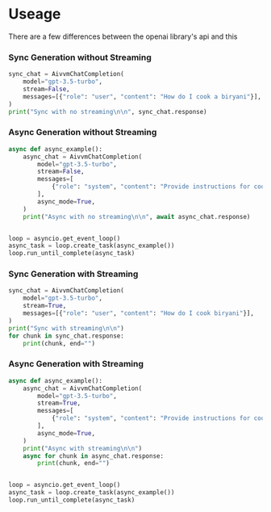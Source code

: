 # Useage
There are a few differences between the openai library's api and this


### Sync Generation without Streaming
```python
sync_chat = AivvmChatCompletion(
    model="gpt-3.5-turbo",
    stream=False,
    messages=[{"role": "user", "content": "How do I cook a biryani"}],
)
print("Sync with no streaming\n\n", sync_chat.response)
```

### Async Generation without Streaming
```python
async def async_example():
    async_chat = AivvmChatCompletion(
        model="gpt-3.5-turbo",
        stream=False,
        messages=[
            {"role": "system", "content": "Provide instructions for cooking biryani"}
        ],
        async_mode=True,
    )
    print("Async with no streaming\n\n", await async_chat.response)


loop = asyncio.get_event_loop()
async_task = loop.create_task(async_example())
loop.run_until_complete(async_task)
```

### Sync Generation with Streaming
```python
sync_chat = AivvmChatCompletion(
    model="gpt-3.5-turbo",
    stream=True,
    messages=[{"role": "user", "content": "How do I cook biryani"}],
)
print("Sync with streaming\n\n")
for chunk in sync_chat.response:
    print(chunk, end="")
```

### Async Generation with Streaming
```python
async def async_example():
    async_chat = AivvmChatCompletion(
        model="gpt-3.5-turbo",
        stream=True,
        messages=[
            {"role": "system", "content": "Provide instructions for cooking biryani"}
        ],
        async_mode=True,
    )
    print("Async with streaming\n\n")
    async for chunk in async_chat.response:
        print(chunk, end="")


loop = asyncio.get_event_loop()
async_task = loop.create_task(async_example())
loop.run_until_complete(async_task)
```

